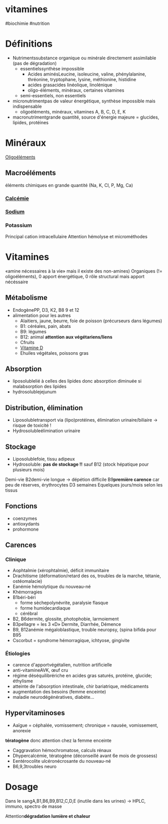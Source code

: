 # vitamines
#biochimie #nutrition 



# Définitions


- Nutrimentssubstance organique ou minérale directement assimilable (pas de dégradation) 
    - essentielssynthèse impossible 
        - Acides aminésLeucine, isoleucine, valine, phénylalanine, thréonine, tryptophane, lysine, méthionine, histidine 
        - acides grasacides linéolique, linolénique 
        - oligo-éléments, minéraux, certaines vitamines 
    - semi-essentiels, non essentiels 
- micronutrimentpas de valeur énergétique, synthèse impossible mais indispensable 
    - oligoéléments, minéraux, vitamines A, B, C, D, E, K 
- macronutrimentgrande quantité, source d'énergie majeure = glucides, lipides, protéines 


# Minéraux


[Oligoéléments](#oligoc3a9lc3a9mentsnorgmd) 


## Macroéléments


éléments chimiques en grande quantité (Na, K, Cl, P, Mg, Ca) 


### [Calcémie](#calciumnorgmd)



### [Sodium](#sodiumnorgmd)



### Potassium


Principal cation intracellulaire
Attention hémolyse et microméthodes 


# Vitamines


«amine nécessaires à la vie» mais il existe des non-amines)
Organiques (!= oligoéléments), 0 apport énergétique, 0 rôle structural mais apport nécéssaire 


## Métabolisme


- EndogènePP, D3, K2, B8 9 et 12 
- alimentation pour les autres 
    - Alaitiers, jaune, beurre, foie de poisson (précurseurs dans légumes) 
    - B1: céréales, pain, abats 
    - B9: légumes 
    - B12: animal **attention aux végétariens/liens** 
    - Cfruits 
    - [Vitamine D](#vitamine-dnorgmd) 
    - Ehuiles végétales, poissons gras 


## Absorption


- liposolublelié à celles des lipides donc absorption diminuée si malabsorption des lipides 
- hydrosolublejejunum 


## Distribution, élimination


- Liposolubletransport via (lipo)protéines, élimination urinaire/biliaire -> risque de toxicité ! 
- Hydrosolubleélimination urinaire 


## Stockage


- Liposolublefoie, tissu adipeux 
- Hydrosoluble: **pas de stockage !!** sauf B12 (stock hépatique pour plusieurs mois) 

Demi-vie
B2demi-vie longue -> dépétion difficile
B9**première carence** car peu de réserves, érythrocytes
D3 semaines
Equelques jours/mois selon les tissus 


## Fonctions


- coenzymes 
- antioxydants 
- prohormone 





## Carences



### Clinique


- Aophtalmie (xérophtalmie), déficit immunitaire 
- Drachitisme (déformation/retard des os, troubles de la marche, tétanie, ostéomalacie) 
- Eanémie hémolytique du nouveau-né 
- Khémorragies 
- B1béri-béri 
    - forme sèchepolynévrite, paralysie flasque 
    - forme humidecardiaque 
    - cérébral 
- B2, B6dermite, glossite, photophobie, larmoiement 
- B3pellagre = les 3 «D» Dermite, Diarrhée, Démence 
- B9, B12anémie mégaloblastique, trouble neuropsy, (spina bifida pour B95 
- Cscorbut = syndrome hémorragique, ichtyose, gingivite 


### Étiologies


- carence d'apportvégétalien, nutrition artificielle 
- anti-vitamineAVK, œuf cru 
- régime déséquilibrériche en acides gras saturés, protéine, glucide; éthylisme 
- atteinte de l'absorption intestinale, chir bariatrique, médicaments 
- augmentation des besoins (femme enceinte) 
- maladie neurodégénératives, diabète… 


## Hypervitaminoses


- Aaïgue = céphalée, vomissement; chronique = nausée, vomissement, anorexie 

**tératogène** donc attention chez la femme enceinte 

- Caggravation hémochromatose, calculs rénaux 
- Dhypercalcémie, tératogène (déconseillé avant 6e mois de grossess) 
- Eentérocolite ulcéronécrosante du nouveau-né 
- B6,9,3troubles neuro 


# Dosage


Dans le sangA,B1,B6,B9,B12,C,D,E (inutile dans les urines)
-> HPLC, immuno, spectro de masse 

Attention**dégradation lumière et chaleur** 

